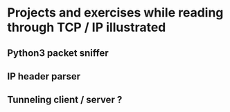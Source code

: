 

# Projects and exercises while reading through TCP / IP illustrated 


## Python3 packet sniffer 


## IP header parser 


## Tunneling client / server ? 
